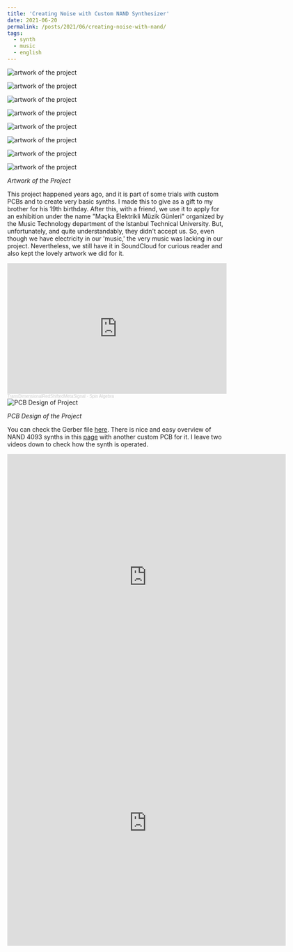 ```yaml
---
title: 'Creating Noise with Custom NAND Synthesizer'
date: 2021-06-20
permalink: /posts/2021/06/creating-noise-with-nand/
tags:
  - synth
  - music
  - english
---
```


![artwork of the project](/haltugyildirim.github.io/posts/cover_nand.png)

![artwork of the project](/haltugyildirim.github.io/_posts/cover_nand.png)

![artwork of the project](haltugyildirim.github.io/posts/cover_nand.png)

![artwork of the project](haltugyildirim.github.io/_posts/cover_nand.png)

![artwork of the project](/posts/cover_nand.png)

![artwork of the project](/_posts/cover_nand.png)

![artwork of the project](posts/cover_nand.png)

![artwork of the project](_posts/cover_nand.png)

_Artwork of the Project_

This project happened years ago, and it is part of some trials with custom PCBs and to create very basic synths. I made this to give as a gift to my brother for his
19th birthday. After this, with a friend, we use it to apply for an exhibition under the name "Maçka Elektrikli Müzik Günleri" organized by the Music Technology
department of the Istanbul Technical University. But, unfortunately, and quite understandably, they didn't accept us. So, even though we have electricity in our
'music,' the very music was lacking in our project. Nevertheless, we still have it in SoundCloud for curious reader and also kept the lovely artwork we did for it. 


<iframe width="100%" height="300" scrolling="no" frameborder="no" allow="autoplay" src="https://w.soundcloud.com/player/?url=https%3A//api.soundcloud.com/tracks/262519312&color=%23ff5500&auto_play=false&hide_related=false&show_comments=true&show_user=true&show_reposts=false&show_teaser=true&visual=true"></iframe><div style="font-size: 10px; color: #cccccc;line-break: anywhere;word-break: normal;overflow: hidden;white-space: nowrap;text-overflow: ellipsis; font-family: Interstate,Lucida Grande,Lucida Sans Unicode,Lucida Sans,Garuda,Verdana,Tahoma,sans-serif;font-weight: 100;"><a href="https://soundcloud.com/transdimensionalredshiftedmetasignal" title="TransDimensionalRedShiftedMetaSignal" target="_blank" style="color: #cccccc; text-decoration: none;">TransDimensionalRedShiftedMetaSignal</a> · <a href="https://soundcloud.com/transdimensionalredshiftedmetasignal/spin-algebra" title="Spin Algebra" target="_blank" style="color: #cccccc; text-decoration: none;">Spin Algebra</a></div>


<img src="nand_pcb.png" alt="PCB Design of Project">

_PCB Design of the Project_

You can check the Gerber file [here](https://github.com/atolyeware/NaNd_synth_v1). There is nice and easy overview of NAND 4093 synths in this [page](https://skunkworkssystems.wordpress.com/2020/07/13/4093-nand-gate-chaotic-synth/)
with another custom PCB for it. I leave two videos down to check how the synth is operated.

<iframe src="https://player.vimeo.com/video/574255779" width="640" height="564" frameborder="0" allow="autoplay; fullscreen" allowfullscreen></iframe>
<iframe src="https://player.vimeo.com/video/574257367" width="640" height="564" frameborder="0" allow="autoplay; fullscreen" allowfullscreen></iframe>
